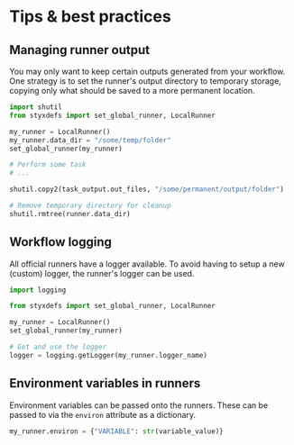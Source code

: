 # Tips & best practices

## Managing runner output

You may only want to keep certain outputs generated from your workflow. One strategy is to set the runner's output directory to temporary storage, copying only what should be saved to a more permanent location.

```Python
import shutil
from styxdefs import set_global_runner, LocalRunner

my_runner = LocalRunner()
my_runner.data_dir = "/some/temp/folder"
set_global_runner(my_runner)

# Perform some task
# ...

shutil.copy2(task_output.out_files, "/some/permanent/output/folder")

# Remove temporary directory for cleanup
shutil.rmtree(runner.data_dir) 
```

## Workflow logging

All official runners have a logger available. To avoid having to setup a new (custom)
logger, the runner's logger can be used.

```Python
import logging

from styxdefs import set_global_runner, LocalRunner

my_runner = LocalRunner()
set_global_runner(my_runner)

# Get and use the logger
logger = logging.getLogger(my_runner.logger_name)
```

## Environment variables in runners

Environment variables can be passed onto the runners. These can be passed to via
the `environ` attribute as a dictionary.

```Python
my_runner.environ = {"VARIABLE": str(variable_value)}
```
